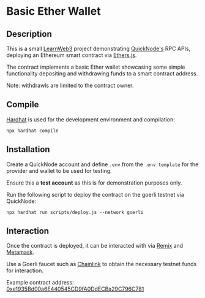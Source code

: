 # Basic Ether Wallet

## Description

This is a small [LearnWeb3](https://learnweb3.io/courses/9a3fafe4-b5eb-4329-bdef-97b2aa6aacc1/lessons/017e65bf-2a86-455e-a499-09b61ffa5241)
project demonstrating [QuickNode's](https://www.quicknode.com/) RPC APIs, deploying an Ethereum smart contract via [Ethers.js](https://docs.ethers.io/v5/).

The contract implements a basic Ether wallet showcasing some simple functionality depositing and withdrawing  funds to a smart contract address. 

Note: withdrawls are limited to the contract owner.

## Compile

[Hardhat](https://hardhat.org/) is used for the development environment and compilation:

```shell
npx hardhat compile
```

## Installation


Create a QuickNode account and define `.env` from the `.env.template` for the provider and wallet to be used for testing. 

Ensure this a **test account** as this is for demonstration purposes only.

Run the following script to deploy the contract on the goerli testnet via QuickNode: 

```shell
npx hardhat run scripts/deploy.js --network goerli
```

## Interaction

Once the contract is deployed, it can be interacted with via [Remix](https://remix.ethereum.org/) and [Metamask](https://metamask.io/).

Use a Goerli faucet such as [Chainlink](https://faucets.chain.link/) to obtain the necessary testnet funds for interaction.

Example contract address:
[0xe1935Bd00a6E440545CD9fA0DdECBa29C796C781](https://goerli.etherscan.io/address/0xe1935bd00a6e440545cd9fa0ddecba29c796c781)